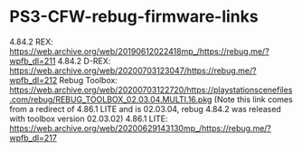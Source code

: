 # PS3-CFW-rebug-firmware-links
 
4.84.2 REX: https://web.archive.org/web/20190612022418mp_/https://rebug.me/?wpfb_dl=211
4.84.2 D-REX: https://web.archive.org/web/20200703123047/https://rebug.me/?wpfb_dl=212
Rebug Toolbox: https://web.archive.org/web/20200703122720/https://playstationscenefiles.com/rebug/REBUG_TOOLBOX_02.03.04.MULTI.16.pkg (Note this link comes from a redirect of 4.86.1 LITE and is 02.03.04, rebug 4.84.2 was released with toolbox version 02.03.02)
4.86.1 LITE: https://web.archive.org/web/20200629143130mp_/https://rebug.me/?wpfb_dl=217
